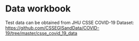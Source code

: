 # Data workbook

Test data can be obtained from JHU CSSE COVID-19 Dataset: https://github.com/CSSEGISandData/COVID-19/tree/master/csse_covid_19_data

